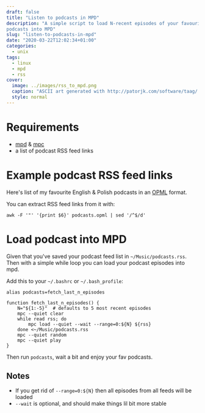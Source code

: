 ```yaml
---
draft: false
title: "Listen to podcasts in MPD"
description: "A simple script to load N-recent episodes of your favourite
podcasts into MPD"
slug: "listen-to-podcasts-in-mpd"
date: "2020-03-22T12:02:34+01:00"
categories:
  - unix
tags:
  - linux
  - mpd
  - rss
cover:
  image: ../images/rss_to_mpd.png
  caption: "ASCII art generated with http://patorjk.com/software/taag/ & colored with http://patorjk.com/text-color-fader/"
  style: normal
---
```



# Requirements

* [mpd](https://www.musicpd.org/) & [mpc](https://www.musicpd.org/clients/mpc/)
* a list of podcast RSS feed links


# Example podcast RSS feed links

Here's list of my favourite English & Polish podcasts in an [OPML](../files/podcasts.opml)
format.

You can extract RSS feed links from it with:

```shell
awk -F '"' '{print $6}' podcasts.opml | sed '/^$/d'
```


# Load podcast into MPD

Given that you've saved your podcast feed list in `~/Music/podcasts.rss`.  
Then with a simple while loop you can load your podcast episodes into mpd.

Add this to your `~/.bashrc` or `~/.bash_profile`:
```shell
alias podcasts=fetch_last_n_episodes

function fetch_last_n_episodes() {
    N="${1:-5}"  # defaults to 5 most recent episodes
    mpc --quiet clear
    while read rss; do
        mpc load --quiet --wait --range=0:${N} ${rss}
    done <~/Music/podcasts.rss
    mpc --quiet random
    mpc --quiet play
}
```

Then run `podcasts`, wait a bit and enjoy your fav podcasts.


## Notes

* If you get rid of `--range=0:${N}` then all episodes from all feeds will be loaded
* `--wait` is optional, and should make things lil bit more stable

